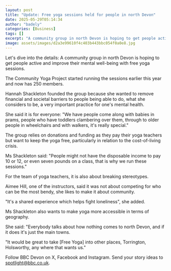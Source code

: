 ```yaml
---
layout: post
title: "Update: Free yoga sessions held for people in north Devon"
date: 2025-05-29T05:14:34
author: "badely"
categories: [Business]
tags: []
excerpt: "A community group in north Devon is hoping to get people active and improve their mental well-being."
image: assets/images/d2a3e99610f4c403b443bbc054f0a0e8.jpg
---
```


Let's dive into the details: A community group in north Devon is hoping to get people active and improve their mental well-being with free yoga sessions.

The Community Yoga Project started running the sessions earlier this year and now has 250 members.

Hannah Shackleton founded the group because she wanted to remove financial and societal barriers to people being able to do, what she considers to be, a very important practice for one's mental health.

She said it is for everyone: "We have people come along with babies in prams, people who have toddlers clambering over them, through to older people in wheelchairs and with walkers, it's really special."

The group relies on donations and funding as they pay their yoga teachers but want to keep the yoga free, particularly in relation to the cost-of-living crisis.

Ms Shackleton said: "People might not have the disposable income to pay 10 or 12, or even seven pounds on a class, that is why we run these sessions."

For the team of yoga teachers, it is also about breaking stereotypes.

Aimee Hill, one of the instructors, said it was not about competing for who can be the most bendy, she likes to make it about community.

"It's a shared experience which helps fight loneliness", she added.

Ms Shackleton also wants to make yoga more accessible in terms of geography.

She said: "Everybody talks about how nothing comes to north Devon, and if it does it's just the main towns.

"It would be great to take [Free Yoga] into other places, Torrington, Holsworthy, any where that wants us."

Follow BBC Devon on X, Facebook and Instagram. Send your story ideas to spotlight@bbc.co.uk.

